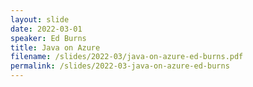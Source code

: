 ```yaml
---
layout: slide
date: 2022-03-01
speaker: Ed Burns
title: Java on Azure
filename: /slides/2022-03/java-on-azure-ed-burns.pdf
permalink: /slides/2022-03-java-on-azure-ed-burns
---
```

